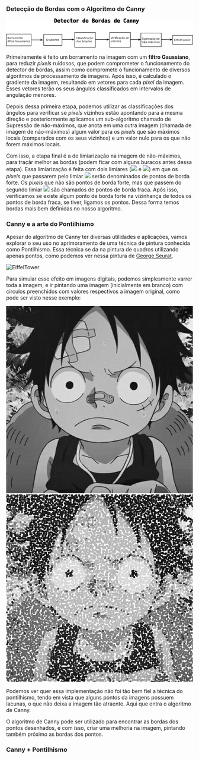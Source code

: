 ### Detecção de Bordas com o Algoritmo de Canny

![Diagrama Canny](imgs/blockdiag_canny.png "Diagrama de Blocos Canny")

Primeiramente é feito um borramento na imagem com um **filtro Gaussiano**, para reduzir _pixels_ ruidosos, que podem comprometer o funcionamento do detector de bordas, assim como compromete o funcionamento de diversos algoritmos de processamento de imagens. Após isso, é calculado o gradiente da imagem, resultando em vetores para cada _pixel_ da imagem. Esses vetores terão os seus ângulos classificados em intervalos de angulação menores.

Depois dessa primeira etapa, podemos utilizar as classificações dos ângulos para verificar se _pixels_ vizinhos estão apontando para a mesma direção e posteriormente aplicamos um sub-algoritmo chamado de Supressão de não-máximos, que anota em uma outra imagem (chamada de imagem de não-máximos) algum valor para os _pixels_ que são máximos locais (comparados com os seus vizinhos) e um valor nulo para os que não forem máximos locais.

Com isso, a etapa final é a de limiarização na imagem de não-máximos, para traçãr melhor as bordas (podem ficar com alguns buracos antes dessa etapa). Essa limiarização é feita com dois limiares (<img src="https://render.githubusercontent.com/render/math?math=T_1"> e <img src="https://render.githubusercontent.com/render/math?math=T_2">) em que os _pixels_ que passarem pelo limiar <img src="https://render.githubusercontent.com/render/math?math=T_1"> serão denominados de pontos de borda forte. Os _pixels_ que não são pontos de borda forte, mas que passem do segundo limiar <img src="https://render.githubusercontent.com/render/math?math=T_2"> são chamados de pontos de borda fraca. Após isso, verificamos se existe algum ponto de borda forte na vizinhança de todos os pontos de borda fraca, se tiver, ligamos os pontos. Dessa forma temos bordas mais bem definidas no nosso algoritmo.

### Canny e a arte do Pontilhismo

Apesar do algoritmo de Canny ter diversas utilidades e aplicações, vamos explorar o seu uso no aprimoramento de uma técnica de pintura conhecida como Pontilhismo. Essa técnica se da na pintura de quadros utilizando apenas pontos, como podemos ver nessa pintura de [George Seurat](https://en.wikipedia.org/wiki/Georges_Seurat).

![EiffelTower](https://www.georgesseurat.org/thumbnail/80000/80434/mini_normal/The-Eiffel-Tower-1889.jpg?ts=1459229076 "Eiffel Tower")

Para simular esse efeito em imagens digitais, podemos simplesmente varrer toda a imagem, e ir pintando uma imagem (inicialmente em branco) com circulos preenchidos com valores respectivos a imagem original, como pode ser visto nesse exemplo:

![luffygray](imgs/luffy2_gray.jpg "luffy original")
![luffypont](imgs/pontos.jpg "luffy pontilhado")

Podemos ver quer essa implementação não foi tão bem fiel a técnica do pontilhismo, tendo em vista que alguns pontos da imagens possuem lacunas, o que não deixa a imagem tão atraente. Aqui que entra o algoritmo de Canny.

O algoritmo de Canny pode ser utilizado para encontrar as bordas dos pontos desenhados, e com isso, criar uma melhoria na imagem, pintando também próximo as bordas dos pontos.

### Canny + Pontilhismo
